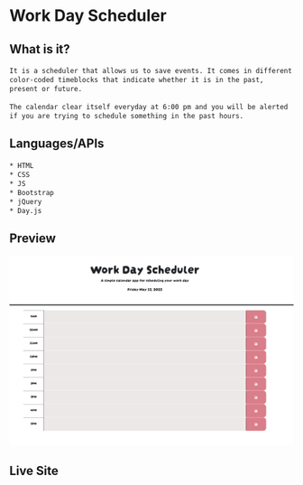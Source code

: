 # Work Day Scheduler

## What is it?
    It is a scheduler that allows us to save events. It comes in different color-coded timeblocks that indicate whether it is in the past, present or future.

    The calendar clear itself everyday at 6:00 pm and you will be alerted if you are trying to schedule something in the past hours.


## Languages/APIs
    * HTML
    * CSS
    * JS
    * Bootstrap
    * jQuery
    * Day.js


## Preview
![preview image](./Assets/SchedulerPreview.png)

## Live Site


  
